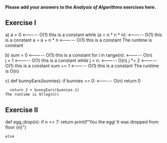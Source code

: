 #### Please add your answers to the ***Analysis of  Algorithms*** exercises here.

## Exercise I

a) a = 0   <----- O(1) this is a constant 
    while (a < n * n * n): <----- O(1) this is a constant 
      a = a + n * n <----- O(1) this is a constant 
  The runtime is constant

b) sum = 0  <----- O(1) this is a constant 
    for i in range(n):  <----- O(n)  
      j = 1  <----- O(1) this is a constant 
      while j < n: <----- O(n) 
        j *= 2  <----- O(1) this is a constant 
        sum += 1 <----- O(1) this is a constant 
  The runtime is O(n)
      

c) def bunnyEars(bunnies):
      if bunnies == 0: <----- O(n) 
        return 0

      return 2 + bunnyEars(bunnies-1)
    The runtime is O(log(n))

## Exercise II


def egg_drop(n):
    if n <= 7:
      return print(f"You the egg! It was dropped from floor {n}")

    else
